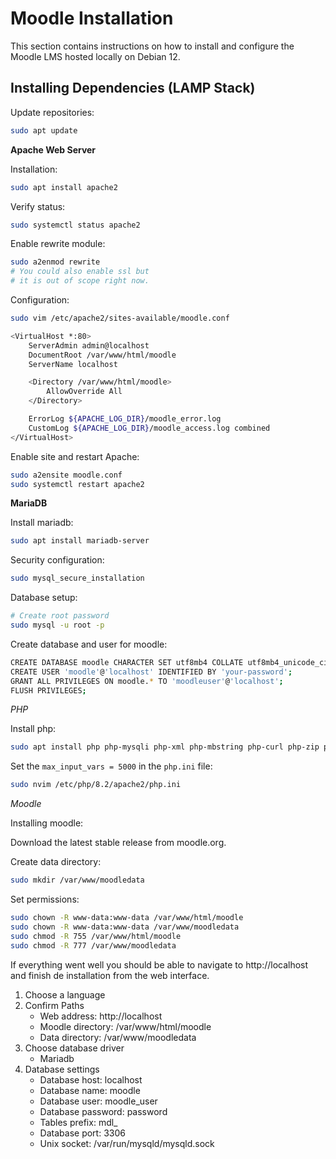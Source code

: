# Moodle Installation

This section contains instructions on how to install and configure the Moodle LMS hosted locally on Debian 12.

## Installing Dependencies (LAMP Stack)

Update repositories:

```bash
sudo apt update
```

**Apache Web Server**

Installation:

```bash
sudo apt install apache2
```

Verify status:

```bash
sudo systemctl status apache2
```

Enable rewrite module:

```bash
sudo a2enmod rewrite
# You could also enable ssl but 
# it is out of scope right now.
```

Configuration:

```bash
sudo vim /etc/apache2/sites-available/moodle.conf
```
```bash
<VirtualHost *:80>
    ServerAdmin admin@localhost
    DocumentRoot /var/www/html/moodle
    ServerName localhost

    <Directory /var/www/html/moodle>
        AllowOverride All
    </Directory>

    ErrorLog ${APACHE_LOG_DIR}/moodle_error.log
    CustomLog ${APACHE_LOG_DIR}/moodle_access.log combined
</VirtualHost>
```

Enable site and restart Apache:

```bash
sudo a2ensite moodle.conf
sudo systemctl restart apache2
```

**MariaDB**

Install mariadb:

```bash
sudo apt install mariadb-server
```

Security configuration:

```bash
sudo mysql_secure_installation
```

Database setup:

```bash
# Create root password
sudo mysql -u root -p
```

Create database and user for moodle:

```bash
CREATE DATABASE moodle CHARACTER SET utf8mb4 COLLATE utf8mb4_unicode_ci;
CREATE USER 'moodle'@'localhost' IDENTIFIED BY 'your-password';
GRANT ALL PRIVILEGES ON moodle.* TO 'moodleuser'@'localhost';
FLUSH PRIVILEGES;
```

*PHP*

Install php:

```bash
sudo apt install php php-mysqli php-xml php-mbstring php-curl php-zip php-gd php-intl php-soap
```

Set the `max_input_vars = 5000` in the `php.ini` file:

```bash
sudo nvim /etc/php/8.2/apache2/php.ini
```

*Moodle*

Installing moodle:

Download the latest stable release from moodle.org.

Create data directory:

```bash
sudo mkdir /var/www/moodledata
```

Set permissions:
```bash
sudo chown -R www-data:www-data /var/www/html/moodle
sudo chown -R www-data:www-data /var/www/moodledata
sudo chmod -R 755 /var/www/html/moodle
sudo chmod -R 777 /var/www/moodledata
```

If everything went well you should be able to navigate to http://localhost and finish de installation from the web interface.

1. Choose a language
2. Confirm Paths
    * Web address: http://localhost
    * Moodle directory: /var/www/html/moodle
    * Data directory: /var/www/moodledata
3. Choose database driver
    * Mariadb
4. Database settings
    * Database host: localhost
    * Database name: moodle
    * Database user: moodle_user
    * Database password: password
    * Tables prefix: mdl_
    * Database port: 3306
    * Unix socket: /var/run/mysqld/mysqld.sock








